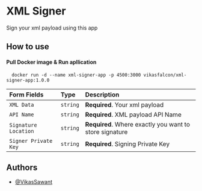 
# XML Signer

Sign your xml payload using this app




## How to use

#### Pull Docker image & Run apllication

```
  docker run -d --name xml-signer-app -p 4500:3000 vikasfalcon/xml-signer-app:1.0.0
```

| Form Fields | Type     | Description                |
| :-------- | :------- | :------------------------- |
| `XML Data` | `string` | **Required**. Your xml payload|
| `API Name` | `string` | **Required**. XML payload API Name|
| `Signature Location` | `string` | **Required**. Where exactly you want to store signature|
| `Signer Private Key` | `string` | **Required**. Signing Private Key|



## Authors

- [@VikasSawant](https://github.com/VikasFalcon)


